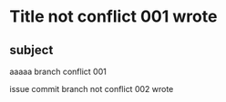 # Title not conflict 001 wrote
## subject
aaaaa branch conflict 001

issue commit branch not conflict 002 wrote
